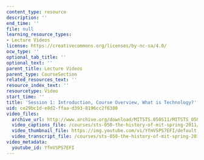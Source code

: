 ```yaml
---
content_type: resource
description: ''
end_time: ''
file: null
learning_resource_types:
- Lecture Videos
license: https://creativecommons.org/licenses/by-nc-sa/4.0/
ocw_type: ''
optional_tab_title: ''
optional_text: ''
parent_title: Lecture Videos
parent_type: CourseSection
related_resources_text: ''
resource_index_text: ''
resourcetype: Video
start_time: ''
title: 'Session 1: Introduction, Course Overview, What is Technology?'
uid: ce29bc1d-e8d2-ffaa-d393-8196cc2f6380
video_files:
  archive_url: http://www.archive.org/download/MITSTS.050S11/MITSTS_050S11lec01_300k.mp4
  video_captions_file: /courses/sts-050-the-history-of-mit-spring-2011/9abda1e084c756a6829be044771469ef_YfmVSPS7EFI.vtt
  video_thumbnail_file: https://img.youtube.com/vi/YfmVSPS7EFI/default.jpg
  video_transcript_file: /courses/sts-050-the-history-of-mit-spring-2011/db3063902542383643ab6252bad03dd4_YfmVSPS7EFI.pdf
video_metadata:
  youtube_id: YfmVSPS7EFI
---
```

